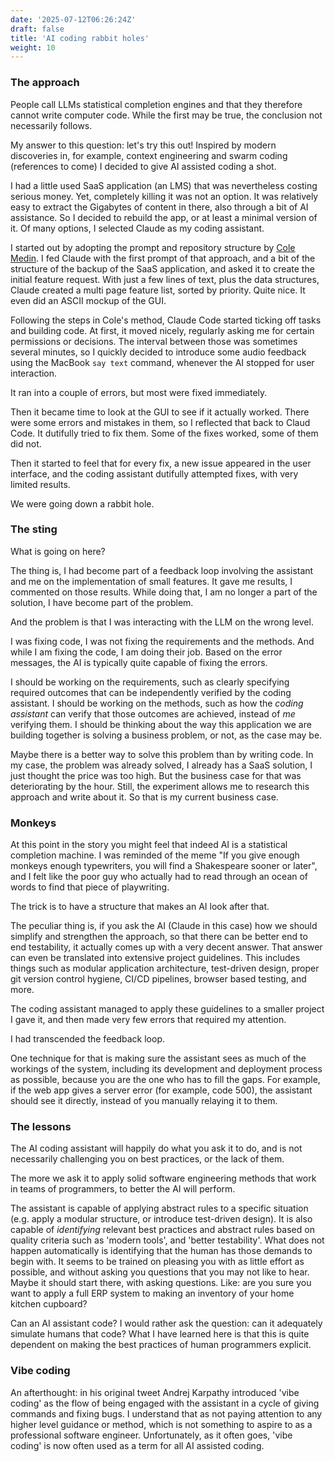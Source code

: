 ```yaml
---
date: '2025-07-12T06:26:24Z'
draft: false
title: 'AI coding rabbit holes'
weight: 10
---
```


### The approach

People call LLMs statistical completion engines and that they therefore cannot write computer code.
While the first may be true, the conclusion not necessarily follows.

My answer to this question: let's try this out!
Inspired by modern discoveries in, for example, context engineering and swarm coding (references to come) I decided to give AI assisted coding  a shot.

I had a little used SaaS application (an LMS) that was nevertheless costing serious money.
Yet, completely killing it was not an option.
It was relatively easy to extract the Gigabytes of content in there, also through a bit of AI assistance.
So I decided to rebuild the app, or at least a minimal version of it.
Of many options, I selected Claude as my coding assistant.

I started out by adopting the prompt and repository structure by [Cole Medin](https://github.com/coleam00/context-engineering-intro).
I fed Claude with the first prompt of that approach, and a bit of the structure of the backup of the SaaS application, and asked it to create the initial feature request.
With just a few lines of text, plus the data structures, Claude created a multi page feature list, sorted by priority.
Quite nice.
It even did an ASCII mockup of the GUI.

Following the steps in Cole's method, Claude Code started ticking off tasks and building code.
At first, it moved nicely, regularly asking me for certain permissions or decisions.
The interval between those was sometimes several minutes, so I quickly decided to introduce some audio feedback using the MacBook `say text` command, whenever the AI stopped for user interaction.

It ran into a couple of errors, but most were fixed immediately.

Then it became time to look at the GUI to see if it actually worked.
There were some errors and mistakes in them, so I reflected that back to Claud Code.
It dutifully tried to fix them.
Some of the fixes worked, some of them did not.

Then it started to feel that for every fix, a new issue appeared in the user interface, and the coding assistant dutifully attempted fixes, with very limited results.

We were going down a rabbit hole.

### The sting

What is going on here?

The thing is, I had become part of a feedback loop involving the assistant and me on the implementation of small features.
It gave me results, I commented on those results.
While doing that, I am no longer a part of the solution, I have become part of the problem.

And the problem is that I was interacting with the LLM on the wrong level.

I was fixing code, I was not fixing the requirements and the methods.
And while I am fixing the code, I am doing their job.
Based on the error messages, the AI is typically quite capable of fixing the errors.

I should be working on the requirements, such as clearly specifying required outcomes that can be independently verified by the coding assistant.
I should be working on the methods, such as how the *coding assistant* can verify that those outcomes are achieved, instead of *me* verifying them.
I should be thinking about the way this application we are building together is solving a business problem, or not, as the case may be.

Maybe there is a better way to solve this problem than by writing code.
In my case, the problem was already solved, I already has a SaaS solution, I just thought the price was too high. But the business case for that was deteriorating by the hour.
Still, the experiment allows me to research this approach and write about it.
So that is my current business case.

### Monkeys

At this point in the story you might feel that indeed AI is a statistical completion machine.
I was reminded of the meme "If you give enough monkeys enough typewriters, you will find a Shakespeare sooner or later", and I felt like the poor guy who actually had to read through an ocean of words to find that piece of playwriting.

The trick is to have a structure that makes an AI look after that.

The peculiar thing is, if you ask the AI (Claude in this case) how we should simplify and strengthen the approach, so that there can be better end to end testability, it actually comes up with a very decent answer.
That answer can even be translated into extensive project guidelines.
This includes things such as modular application architecture, test-driven design, proper git version control hygiene, CI/CD pipelines, browser based testing, and more.

The coding assistant managed to apply these guidelines to a smaller project I gave it, and then made very few errors that required my attention.

I had transcended the feedback loop.

One technique for that is making sure the assistant sees as much of the workings of the system, including its development and deployment process as possible, because you are the one who has to fill the gaps.
For example, if the web app gives a server error (for example, code 500), the assistant should see it directly, instead of you manually relaying it to them.

### The lessons

The AI coding assistant will happily do what you ask it to do, and is not necessarily challenging you on best practices, or the lack of them.

The more we ask it to apply solid software engineering methods that work in teams of programmers, to better the AI will perform.

The assistant is capable of applying abstract rules to a specific situation (e.g. apply a modular structure, or introduce test-driven design).
It is also capable of *identifying* relevant best practices and abstract rules based on quality criteria such as 'modern tools', and 'better testability'.
What does not happen automatically is identifying that the human has those demands to begin with.
It seems to be trained on pleasing you with as little effort as possible, and without asking you questions that you may not like to hear.
Maybe it should start there, with asking questions.
Like: are you sure you want to apply a full ERP system to making an inventory of your home kitchen cupboard?

Can an AI assistant code?
I would rather ask the question: can it adequately simulate humans that code?
What I have learned here is that this is quite dependent on making the best practices of human programmers explicit.

### Vibe coding

An afterthought: in his original tweet Andrej Karpathy introduced 'vibe coding' as the flow of being engaged with the assistant in a cycle of giving commands and fixing bugs.
I understand that as not paying attention to any higher level guidance or method, which is not something to aspire to as a professional software engineer.
Unfortunately, as it often goes, 'vibe coding' is now often used as a term for all AI assisted coding.
